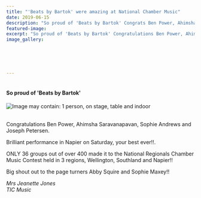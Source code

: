 ```yaml
---
title: "'Beats by Bartok' were amazing at National Chamber Music"
date: 2019-06-15
description: "So proud of 'Beats by Bartok' Congrats Ben Power, Ahimsha Saravanapavan, Sophie Andrews & Joseph Petersen..."
featured-image: 
excerpt: "So proud of 'Beats by Bartok' Congratulations Ben Power, Ahimsha Saravanapavan, Sophie Andrews and Joseph Petersen."
image_gallery:
    
    
    
    
    
---
```


<h4><br />So proud of 'Beats by Bartok'&nbsp;</h4>
<p><img src="https://scontent-syd2-1.xx.fbcdn.net/v/t1.0-9/65127881_697135697375438_1803792204536217600_n.jpg?_nc_cat=102&amp;_nc_ht=scontent-syd2-1.xx&amp;oh=99148188f097550bba4038bb4b1d07d9&amp;oe=5DC375CA" alt="Image may contain: 1 person, on stage, table and indoor" /></p>
<p><br />Congratulations Ben Power, Ahimsha Saravanapavan, Sophie Andrews and Joseph Petersen.</p>
<p>Brilliant performance in Napier on Saturday, your best ever!!.</p>
<p>ONLY 36 groups out of over 400 made it to the National Regionals Chamber Music Contest held in 3 regions, Wellington, Southland and Napier!!</p>
<div class="text_exposed_show">
<p>Big shout out to the page turners Abby Squire and Sophie Maxey!!</p>
</div>
<div class="text_exposed_show">
<p><em>Mrs Jeanette Jones</em><br /><em>TIC Music</em></p>
</div>

